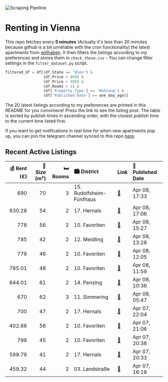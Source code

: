 ![Scraping Pipeline](https://github.com/AthomsG/renting-in-vienna/actions/workflows/run_pipeline.yml/badge.svg)


# Renting in Vienna

This repo fetches every **5 minutes** (Actually it's less than 30 minutes because github is a bit unreliable with the cron functionality) the latest apartments from [willhaben](https://www.willhaben.at/).
It then filters the listings according to my preferences and stores them in `check_these.csv` - You can change filter settings in the `filter_dataset.py` script.

```python
filtered_df = df[(df.State == 'Wien') & 
                 (df.Price < 800) &
                 (df.Price > 400) &
                 (df.Rooms > 1) &
                 (df['Property Type'] == 'Wohnung') &
                 (df['Published Date'] >= one_day_ago)]
```

The 20 latest listings according to my preferences are printed in this README for you conviniece! Press the link to see the listing post.
The table is sorted by publish times in ascending order, with the closest publish time to the current time listed first.

If you want to get notifications in real time for when new apartments pop up, you can join the telegram channel synced to this repo [here](https://t.me/+1HPAYOf5BSsyNTlk).

## Recent Active Listings

|   💰 Rent (€) |   📏 Size (m²) |   🛏️ Rooms | 🏙️ District              | Link                                                                                                                                                                                                                     | 📅 Published Date   |
|-------------:|--------------:|-----------:|:-------------------------|:-------------------------------------------------------------------------------------------------------------------------------------------------------------------------------------------------------------------------|:-------------------|
|       690    |            70 |          3 | 15. Rudolfsheim-Fünfhaus | [🔗](https://www.willhaben.at/iad/immobilien/d/mietwohnungen/wien/wien-1150-rudolfsheim-f%C3%BCnfhaus/mietwohnung-von-privat-70-m%C2%B2---ab-oktober-2020-1407665660/)                                                    | Apr 08, 17:33      |
|       630.28 |            54 |          2 | 17. Hernals              | [🔗](https://www.willhaben.at/iad/immobilien/d/mietwohnungen/wien/wien-1170-hernals/supermiete-2-zimmerwohnung-mit-allen-nebenr%C3%A4umen-top-zustand-unbefristet-zu-mieten-1201998038/)                                  | Apr 08, 17:06      |
|       778    |            56 |          2 | 10. Favoriten            | [🔗](https://www.willhaben.at/iad/immobilien/d/mietwohnungen/wien/wien-1100-favoriten/sch%C3%B6ne-2-zimmer-dachwohnung-am-belgradplatz%21-1986764950/)                                                                    | Apr 08, 15:27      |
|       785    |            42 |          2 | 12. Meidling             | [🔗](https://www.willhaben.at/iad/immobilien/d/mietwohnungen/wien/wien-1120-meidling/wundervolle-2-zimmer-wohnung-in-toller-lage---einbauk%C3%BCche-inklusive---ab-01.05.2025-verf%C3%BCgbar%21-878246672/)               | Apr 08, 13:28      |
|       779    |            46 |          2 | 10. Favoriten            | [🔗](https://www.willhaben.at/iad/immobilien/d/mietwohnungen/wien/wien-1100-favoriten/traumhafte-2-zimmer-wohnung-mit-balkon---viola-park---ihre-wohlf%C3%BChloase-am-laaer-berg-1636998917/)                             | Apr 08, 12:05      |
|       785.01 |            48 |          2 | 10. Favoriten            | [🔗](https://www.willhaben.at/iad/immobilien/d/mietwohnungen/wien/wien-1100-favoriten/viola-park---2-zimmer-balkonwohnung---ihr-zuhause-mit-direkter-u1-anbindung-%7Cam-laaer-berg-1139947170/)                           | Apr 08, 11:59      |
|       644.01 |            61 |          2 | 14. Penzing              | [🔗](https://www.willhaben.at/iad/immobilien/d/mietwohnungen/wien/wien-1140-penzing/sehr-helle-2-zimmer-altbauwohnung---n%C3%A4he-sch%C3%B6nbrunn-810256197/)                                                             | Apr 08, 10:36      |
|       670    |            62 |          3 | 11. Simmering            | [🔗](https://www.willhaben.at/iad/immobilien/d/mietwohnungen/wien/wien-1110-simmering/wiener-wohnen-vormerkschein--wundersch%C3%B6ne-gemeindewohnung-in-1110-wien-mit-balkon-als-direktvergabe-weiterzugeben-1625662973/) | Apr 08, 05:47      |
|       700    |            47 |          2 | 17. Hernals              | [🔗](https://www.willhaben.at/iad/immobilien/d/mietwohnungen/wien/wien-1170-hernals/wohnung-zum-wohlf%C3%BChlen-1842133416/)                                                                                              | Apr 07, 22:04      |
|       402.66 |            56 |          2 | 10. Favoriten            | [🔗](https://www.willhaben.at/iad/immobilien/d/mietwohnungen/wien/wien-1100-favoriten/zwei-zimmer-gemeindewohnung-mit-vormerkschein-vor-31.03.25-1922540623/)                                                             | Apr 07, 21:06      |
|       799    |            45 |          2 | 10. Favoriten            | [🔗](https://www.willhaben.at/iad/immobilien/d/mietwohnungen/wien/wien-1100-favoriten/sonnwend---living%21-erstbezug---k%C3%BCche---klima---beschattung---u1-n%C3%A4he%21-1661379415/)                                    | Apr 07, 20:38      |
|       599.79 |            41 |          2 | 17. Hernals              | [🔗](https://www.willhaben.at/iad/immobilien/d/mietwohnungen/wien/wien-1170-hernals/h%C3%BCbsche-15-zimmer-wohnung-am-clemens-hofbauer-platz-1887758100/)                                                                 | Apr 07, 20:33      |
|       459.32 |            44 |          2 | 03. Landstraße           | [🔗](https://www.willhaben.at/iad/immobilien/d/mietwohnungen/wien/wien-1030-landstra%C3%9Fe/u-bahn--und-pratern%C3%A4he-2-zimmer-gemeinde-wohnung%3B-ruhig-sch%C3%B6n-gut-gelegen-1815209405/)                            | Apr 07, 16:18      |

